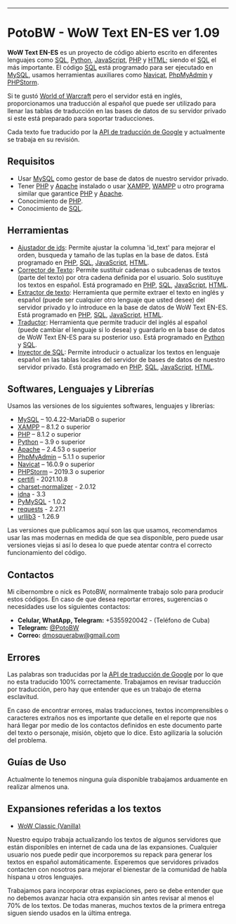 ---
**PotoBW - WoW Text EN-ES ver 1.09**
===

**WoW Text EN-ES** es un proyecto de código abierto escrito en diferentes lenguajes como [SQL][1], 
[Python][3], [JavaScript][4], [PHP][5] y [HTML][6]; siendo el [SQL][1] el más importante. El código 
[SQL][1] está programado para ser ejecutado en [MySQL][7], usamos herramientas auxiliares como 
[Navicat][8], [PhpMyAdmin][9] y [PHPStorm][25].

Si te gustó [World of Warcraft][2] pero el servidor está en inglés, proporcionamos una traducción al 
español que puede ser utilizado para llenar las tablas de traducción en las bases de datos de su servidor 
privado si este está preparado para soportar traducciones.

Cada texto fue traducido por la [API de traducción de Google][10] y actualmente se trabaja en su revisión.

Requisitos
------------
- Usar [MySQL][7] como gestor de base de datos de nuestro servidor privado.
- Tener [PHP][5] y [Apache][11] instalado o usar [XAMPP][12], [WAMPP][13] u otro programa similar que 
garantice [PHP][5] y [Apache][11].
- Conocimiento de [PHP][5].
- Conocimiento de [SQL][1].

Herramientas
-----------------
- [Ajustador de ids][14]: Permite ajustar la columna 'id_text' para mejorar el orden, busqueda y tamaño de 
las tuplas en la base de datos. Está programado en [PHP][5], [SQL][1], [JavaScript][4], [HTML][6].
- [Corrector de Texto][15]: Permite sustituir cadenas o subcadenas de textos (parte del texto) por otra 
cadena definida por el usuario. Solo sustituye los textos en español. Está programado en [PHP][5], [SQL][1], 
[JavaScript][4], [HTML][6].
- [Extractor de texto][16]: Herramienta que permite extraer el texto en inglés y español (puede ser 
cualquier otro lenguaje que usted desee) del servidor privado y lo introduce en la base de datos de WoW 
Text EN-ES. Está programado en [PHP][5], [SQL][1], [JavaScript][4], [HTML][6].
- [Traductor][17]: Herramienta que permite traducir del inglés al español (puede cambiar el lenguaje si 
lo desea) y guardarlo en la base de datos de WoW Text EN-ES para su posterior uso. Está programado en 
[Python][3] y [SQL][1].
- [Inyector de SQL][26]: Permite introducir o actualizar los textos en lenguaje español en las tablas 
locales del servidor de bases de datos de nuestro servidor privado. Está programado en [PHP][5], [SQL][1], 
[JavaScript][4], [HTML][6].


Softwares, Lenguajes y Librerías
------------
Usamos las versiones de los siguientes softwares, lenguajes y librerías:
-	[MySQL][7] – 10.4.22-MariaDB o superior
-	[XAMPP][12] – 8.1.2 o superior
-	[PHP][5] – 8.1.2 o superior
-	[Python][3] – 3.9 o superior
-	[Apache][11] – 2.4.53 o superior
-	[PhpMyAdmin][9] – 5.1.1 o superior
-   [Navicat][8] – 16.0.9 o superior
-   [PHPStorm][25] – 2019.3 o superior
-   [certifi][18] - 2021.10.8
-   [charset-normalizer][19] - 2.0.12
-   [idna][20] - 3.3
-   [PyMySQL][21] - 1.0.2
-   [requests][22] - 2.27.1
-   [urllib3][23] - 1.26.9

Las versiones que publicamos aquí son las que usamos, recomendamos usar las mas
modernas en medida de que sea disponible, pero puede usar versiones viejas si 
así lo desea lo que puede atentar contra el correcto funcionamiento del código. 

**Contactos**
----

Mi cibernombre o nick es PotoBW, normalmente trabajo solo para producir estos 
códigos. En caso de que desea reportar errores, sugerencias o necesidades use 
los siguientes contactos: 

- **Celular, WhatApp, Telegram:**  +5355920042  - (Teléfono de Cuba)
- **Telegram:** [@PotoBW][24]
- **Correo:** dmosquerabw@gmail.com

**Errores**
----

Las palabras son traducidas por la [API de traducción de Google][10] por lo que no esta 
traducido 100% correctamente. Trabajamos en revisar traducción por traducción, 
pero hay que entender que es un trabajo de eterna esclavitud. 

En caso de encontrar errores, malas traducciones, textos incomprensibles o 
caracteres extraños nos es importante que detalle en el reporte que nos hará 
llegar por medio de los contactos definidos en este documento parte del texto 
o personaje, misión, objeto que lo dice. Esto agilizaría la solución del 
problema.


**Guías de Uso**
----

Actualmente lo tenemos ninguna guía disponible trabajamos arduamente en 
realizar almenos una.

**Expansiones referidas a los textos**
----
- [WoW Classic (Vanilla)][27]

Nuestro equipo trabaja actualizando los textos de algunos servidores que están disponibles en internet de cada una de 
las expansiones. Cualquier usuario nos puede pedir que incorporemos su repack 
para generar los textos en español automáticamente. Esperemos que servidores 
privados contacten con nosotros para mejorar el bienestar de la comunidad de 
habla hispana u otros lenguajes. 

Trabajamos para incorporar otras expiaciones, pero se debe entender que no 
debemos avanzar hacia otra expansión sin antes revisar al menos el 70% de los
textos. De todas maneras, muchos textos de la primera entrega siguen siendo 
usados en la última entrega. 

[1]: https://es.wikipedia.org/wiki/SQL
[2]: https://worldofwarcraft.com/ "World of Warcraft"
[3]: https://www.python.org/
[4]: https://es.wikipedia.org/wiki/JavaScript
[5]: https://www.php.net/manual/es/intro-whatis.php
[6]: https://es.wikipedia.org/wiki/HTML
[7]: https://dev.mysql.com/downloads/ "MySQL - The world's most popular open source database"
[8]: https://www.navicat.com/
[9]: https://www.phpmyadmin.net/
[10]: https://cloud.google.com/translate
[11]: https://httpd.apache.org/
[12]: https://www.apachefriends.org/es/index.html
[13]: https://www.wampserver.com/
[14]: https://github.com/PotoBW2/wow_text_en_es/tree/master/tools/adjust_id
[15]: https://github.com/PotoBW2/wow_text_en_es/tree/master/tools/corrector
[16]: https://github.com/PotoBW2/wow_text_en_es/tree/master/tools/extrat%20text
[17]: https://github.com/PotoBW2/wow_text_en_es/tree/master/tools/traslater_tool_python
[18]: https://pypi.org/project/certifi/
[19]: https://pypi.org/project/charset-normalizer/
[20]: https://pypi.org/project/idna/
[21]: https://pypi.org/project/PyMySQL/
[22]: https://pypi.org/project/requests/
[23]: https://pypi.org/project/urllib3/
[24]: https://t.me/PotoBW
[25]: https://www.jetbrains.com/es-es/phpstorm/
[26]: https://github.com/PotoBW2/wow_text_en_es/tree/master/tools/inyect_locales
[27]: https://github.com/PotoBW2/wow_text_en_es/tree/master/path/path_1
